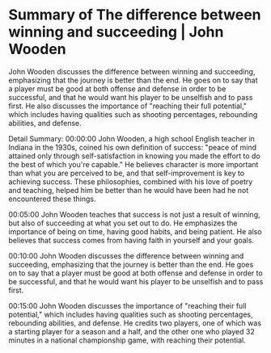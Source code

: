 # Summary of The difference between winning and succeeding | John Wooden

John Wooden discusses the difference between winning and succeeding, emphasizing that the journey is better than the end. He goes on to say that a player must be good at both offense and defense in order to be successful, and that he would want his player to be unselfish and to pass first. He also discusses the importance of "reaching their full potential," which includes having qualities such as shooting percentages, rebounding abilities, and defense.

Detail Summary: 
00:00:00
John Wooden, a high school English teacher in Indiana in the 1930s, coined his own definition of success: "peace of mind attained only through self-satisfaction in knowing you made the effort to do the best of which you're capable." He believes character is more important than what you are perceived to be, and that self-improvement is key to achieving success. These philosophies, combined with his love of poetry and teaching, helped him be better than he would have been had he not encountered these things.

00:05:00
John Wooden teaches that success is not just a result of winning, but also of succeeding at what you set out to do. He emphasizes the importance of being on time, having good habits, and being patient. He also believes that success comes from having faith in yourself and your goals.

00:10:00
John Wooden discusses the difference between winning and succeeding, emphasizing that the journey is better than the end. He goes on to say that a player must be good at both offense and defense in order to be successful, and that he would want his player to be unselfish and to pass first.

00:15:00
John Wooden discusses the importance of "reaching their full potential," which includes having qualities such as shooting percentages, rebounding abilities, and defense. He credits two players, one of which was a starting player for a season and a half, and the other one who played 32 minutes in a national championship game, with reaching their potential.

